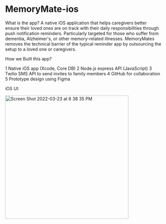# MemoryMate-ios

What is the app?
A native iOS application that helps caregivers better ensure their loved ones are on track with their daily responsibilities through push notification reminders. Particularly targeted for those who suffer from dementia, Alzheimer's, or other memory-related illnesses.
MemoryMates removes the technical barrier of the typical reminder app by outsourcing the setup to a loved one or caregivers. 

How we Built this app?

1 Native iOS app (Xcode, Core DB)
2 Node.js express API (JavaScript)
3 Twilio SMS API to send invites to family members
4 GitHub for collaboration
5 Prototype design using Figma

iOS UI:

<img width="398" alt="Screen Shot 2022-03-23 at 6 38 35 PM" src=" ![Simulator Screen Shot - iPhone 14 Pro - 2023-02-12 at 06 44 07](https://user-images.githubusercontent.com/74334552/218310868-f00d4aa8-c5f0-4234-be1f-1e1602bfc39c.png)
">
